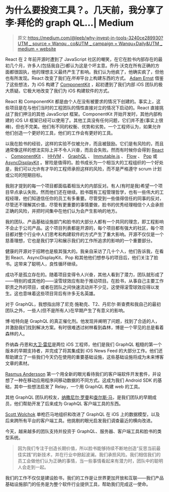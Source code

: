 # 为什么要投资工具？。几天前，我分享了李·拜伦的 graph QL…| Medium

> 原文:[https://medium.com/@leeb/why-invest-in-tools-3240ce289930?UTM _ source = Wanqu . co&UTM _ campaign = Wanqu+Daily&UTM _ medium = website](https://medium.com/@leeb/why-invest-in-tools-3240ce289930?utm_source=wanqu.co&utm_campaign=Wanqu+Daily&utm_medium=website)

React 在 2 年前开源时遭到了 JavaScript 社区的嘲笑，在它在脸书内部存在的最初几个月，许多人(包括我自己)都认为这是个坏主意。乔丹·沃克在所有正确的方面都很固执，他的理想主义最终产生了影响。我们认为他疯了，他确实疯了，但他也有所发现。React 改变了我们在*所有*平台上构建东西的方式。 [Adam Ernst](https://www.facebook.com/adamjernst) 借鉴了这些想法，为 iOS 构建了 [ComponentKit](http://componentkit.org/) ，起初遭到了我们内部 iOS 团队的极大质疑。它极大地改变了我们为 iOS 构建软件的方式。

React 和 ComponentKit 都是由个人在没有被要求的情况下创建的。事实上，这些项目是在与他们当时的工程团队的惰性直接对立的情况下启动的。React 直接挑战了我们押注的其他 JavaScript 框架。ComponentKit 开始开发时，其他内部构建的 iOS UI 框架已经可以使用了。其他工具没有任何问题，它们并不差(事实上很棒)，但也不完美。他们有不同的权衡、优势和劣势。一个工程师认为，如果允许他们创造一个更好的工具，他们的工作会有更好的工具。

以我在脸书的经验，这样的实验不仅被允许，而且被鼓励。它们是有风险的，而且通常像这样的想法实际上并不令人兴奋，而且会失败。然而有时候你会得到 [React](http://facebook.github.io/react/) 、 [ComponentKit](http://componentkit.org/) 、 [HHVM](http://hhvm.com/) 、 [GraphQL](http://facebook.github.io/graphql/) 、 [Immutable.js](http://facebook.github.io/immutable-js/) 、 [Flow](http://flowtype.org/) 、 [Pop](https://github.com/facebook/pop) 或 [AsyncDisplayKit](http://asyncdisplaykit.org/) 。冒险是值得的。脸书成长为一个相当大的工程组织的一个好处是，我们可以允许有才华的工程师承担这样的风险，而不是严格遵守 scrum 计划或公司的短期目标。

我刚才提到的每一个项目都面临着相当大的内部反对。有人(有时是我)希望一个项目早点承认失败。然而他们还在继续。脸书既有工程管理哲学，也有一些伟大的工程经理，他们知道信任你的员工有多重要。尽管受到一些值得信任的同事的反对，尽管还不理解其价值，尽管有更重要的事情要做，脸书的优秀经理相信个人会承担正确的风险，并把时间集中在他们认为会产生影响的地方。

我的团队、产品基础设施部门和脸书的大部分人都有一个共同的理念，即工程影响不会止于公司产品。这个项目列表都是开源的，每个项目都有强大的社区，每个项目都对整个行业中人们思考和构建软件的方式产生了重大影响。开源不仅仅是一个慈善理想，它也是我们学习和展示我们的工作所追求的影响的一个重要部分。

健康的开源对于招聘也是极其强大的。我亲自采访了几十个人，他们告诉我，在看到 React、AsyncDisplayKit、Pop 和其他他们想参与的项目后，他们关注了脸书。这带来了聪明人，良性循环继续。

成功不是孤立存在的。随着项目变得令人兴奋，其他人看到了潜力，团队就形成了——特别的或其他的——滚雪球效应有助于推动项目。在脸书，从事自己主要工作职责之外的项目，或者在团队之间快速流动并不少见，这使得滚雪球效应得以发生。这也意味着这些项目背后有许多无名英雄。

对于 GraphQL，我想指出除了尼克·施勒克、T2、丹尼尔·斯查费和我自己的最初团队之外，一些人(但不是所有人)在早期产生了有意义的影响。

博·哈特向是 GraphQL 的真正催化剂。他发现并阐明了问题，找到了合适的人，并激励我们找到解决方案。有时很难透过树林看到森林，博是一个罕见的总是看着森林的人。

乔纳森·丹恩和[大卫·雷尼](https://www.facebook.com/dmr)是两位 iOS 工程师，他们是我们 GraphQL 粗糙的第一个版本的早期支持者，并完成了将其集成到 iOS News Feed 的大部分工作。他们还帮助建立了一些我们今天仍在使用的重要基础设施，这些基础设施将成为未来博客文章的素材。

[Rasmus Andersson](https://www.facebook.com/rsms) 第一个用全新的眼光看待我们的客户端软件开发套件，并设想了一种在移动应用程序间移动数据的不同方式。这成为我们 Android SDK 的基础，其中一些想法启发了 Relay，一个用 GraphQL 构建 web 的工具。

其他 GraphQL 团队的校友，[纳撒尼尔·罗曼](https://www.facebook.com/nroman)和[查尔斯·马](https://www.facebook.com/charlesma)，是我们团队的早期成员，他们帮助开发了后来成为 GraphQL 客户端工具的东西。

[Scott Wolchok](https://www.facebook.com/swolchok) 单枪匹马地组织和改进了 GraphQL 在 iOS 上的数据模型，以及后来跨所有平台的客户端工具。他挑剔的眼光启发我们调查最近的横向改进。

今天，越来越多的团队支持并投资于 GraphQL、服务器、客户端工具和脸书的类型系统。

> 因为我们专注于创造长期价值，所以脸书能够持续不断地创造“反思当前最佳实践”的新技术，并在行业中掀起波澜。我们承担风险。我们相信我们的员工会做他们认为正确的事情，当一些事情看起来有潜力时，团队中的聪明人会走到一起。

我们的工作不仅仅是建设脸书，我们的工作是让世界更加开放和互联——我们产品基础设施部门的任务是为整个软件行业提供工具，帮助我们完成这一使命。